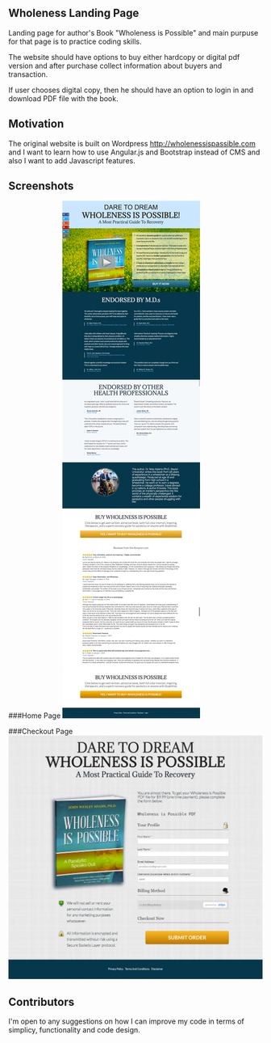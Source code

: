 ## Wholeness Landing Page
Landing page for author's Book "Wholeness is Possible" and main purpuse for that page is to practice coding skills.

The website should have options to buy either hardcopy or digital pdf version and after purchase collect information about buyers and transaction. 

If user chooses digital copy, then he should have an option to login in and  download PDF file with the book.

## Motivation
The original website is built on Wordpress http://wholenessispassible.com and I want to learn how to use Angular.js and Bootstrap instead of CMS and also I want to add Javascript features.

## Screenshots

###Home Page
<img src="img/home-page.png">

###Checkout Page
<img src="img/cart.png">

## Contributors
I'm open to any suggestions on how I can improve my code in terms of simplicy, functionality and code design. 

